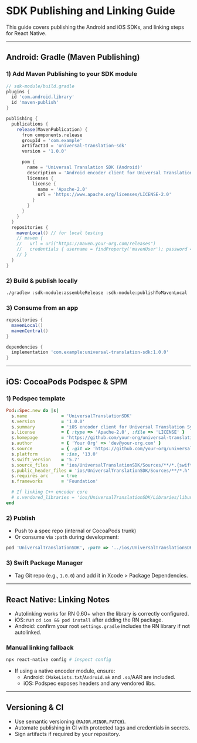 # SDK Publishing and Linking Guide

This guide covers publishing the Android and iOS SDKs, and linking steps for React Native.

---

## Android: Gradle (Maven Publishing)

### 1) Add Maven Publishing to your SDK module
```gradle
// sdk-module/build.gradle
plugins {
  id 'com.android.library'
  id 'maven-publish'
}

publishing {
  publications {
    release(MavenPublication) {
      from components.release
      groupId = 'com.example'
      artifactId = 'universal-translation-sdk'
      version = '1.0.0'

      pom {
        name = 'Universal Translation SDK (Android)'
        description = 'Android encoder client for Universal Translation System'
        licenses {
          license {
            name = 'Apache-2.0'
            url = 'https://www.apache.org/licenses/LICENSE-2.0'
          }
        }
      }
    }
  }
  repositories {
    mavenLocal() // for local testing
    // maven {
    //   url = uri("https://maven.your-org.com/releases")
    //   credentials { username = findProperty('mavenUser'); password = findProperty('mavenPass') }
    // }
  }
}
```

### 2) Build & publish locally
```bash
./gradlew :sdk-module:assembleRelease :sdk-module:publishToMavenLocal
```

### 3) Consume from an app
```gradle
repositories {
  mavenLocal()
  mavenCentral()
}

dependencies {
  implementation 'com.example:universal-translation-sdk:1.0.0'
}
```

---

## iOS: CocoaPods Podspec & SPM

### 1) Podspec template
```ruby
Pod::Spec.new do |s|
  s.name             = 'UniversalTranslationSDK'
  s.version          = '1.0.0'
  s.summary          = 'iOS encoder client for Universal Translation System'
  s.license          = { :type => 'Apache-2.0', :file => 'LICENSE' }
  s.homepage         = 'https://github.com/your-org/universal-translation-system'
  s.author           = { 'Your Org' => 'dev@your-org.com' }
  s.source           = { :git => 'https://github.com/your-org/universal-translation-system.git', :tag => s.version }
  s.platform         = :ios, '13.0'
  s.swift_version    = '5.7'
  s.source_files     = 'ios/UniversalTranslationSDK/Sources/**/*.{swift,h,mm}'
  s.public_header_files = 'ios/UniversalTranslationSDK/Sources/**/*.h'
  s.requires_arc     = true
  s.frameworks       = 'Foundation'

  # If linking C++ encoder core
  # s.vendored_libraries = 'ios/UniversalTranslationSDK/Libraries/libuniversal_encoder_core.a'
end
```

### 2) Publish
- Push to a spec repo (internal or CocoaPods trunk)
- Or consume via `:path` during development:
```ruby
pod 'UniversalTranslationSDK', :path => '../ios/UniversalTranslationSDK'
```

### 3) Swift Package Manager
- Tag Git repo (e.g., `1.0.0`) and add it in Xcode > Package Dependencies.

---

## React Native: Linking Notes

- Autolinking works for RN 0.60+ when the library is correctly configured.
- iOS: run `cd ios && pod install` after adding the RN package.
- Android: confirm your root `settings.gradle` includes the RN library if not autolinked.

### Manual linking fallback
```bash
npx react-native config # inspect config
```
- If using a native encoder module, ensure:
  - Android: `CMakeLists.txt`/`Android.mk` and `.so`/AAR are included.
  - iOS: Podspec exposes headers and any vendored libs.

---

## Versioning & CI
- Use semantic versioning (`MAJOR.MINOR.PATCH`).
- Automate publishing in CI with protected tags and credentials in secrets.
- Sign artifacts if required by your repository.
